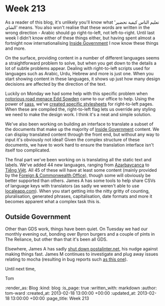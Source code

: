 Week 213
========

As a reader of this blog, it's unlikely you'll know what 'تعليم الناس كيفية تحضير الشاي' means.  You also won't realise that these words are written in the wrong direction - Arabic should go right-to-left, not left-to-right.  Until last week I didn't know either of these things either, but having spent almost a fortnight now internationalising [Inside Government](https://www.gov.uk/government) I now know these things and more.

On the surface, providing content in a number of different languages seems a straightforward problem to solve, but when you get down to the details a lot of subtle problems appear.  Dealing with right-to-left scripts used for languages such as Arabic, Urdu, Hebrew and more is just one.  When you start showing content in these languages, it shows up just how many design decisions are affected by the direction of the text.

Luckily on Monday we had some help with this specific problem when [notorious road menace Edd Sowden](https://twitter.com/edds/status/300565594791624705
) came to our office to help.  Using the power of [sass](http://sass-lang.com/), we've [created specific stylesheets](https://github.com/alphagov/whitehall/blob/master/app/assets/stylesheets/frontend/right-to-left.scss) for right-to-left pages.  When these are compiled the, right-to-left flag lets us override any styling we need to make the design work.  I think it's a neat and simple solution.

We've also been working on building an interface to translate a subset of the documents that make up the majority of [Inside Government](https://www.gov.uk/government) content.  We can display translated content through the front end, but without any way to input it's obviously not ideal!  Given the complex structure of these documents, we have to work hard to ensure the translation interface isn't itself too complicated.

The final part we've been working on is translating all the static text and labels.  We've added 44 new languages, ranging from [Azərbaycanca](http://en.wikipedia.org/wiki/Azerbaijani_language) to [Tiếng Việt](http://en.wikipedia.org/wiki/Vietnamese_language).  All 45 of these will have at least some content (mainly provided by the [Foreign & Commonwealth Office](https://www.gov.uk/government/organisations/foreign-commonwealth-office)), though some will obviously be better supported than others.  James A has some tools to help share CSVs of language keys with translators (as sadly we weren't able to use [localeapp.com](http://www.localeapp.com)).  When you start getting into the nitty gritty of counting, pluralisation, generated phrases, capitalisation, date formats and more it becomes apparent what a complex task this is.

## Outside Government ##

Other than GDS work, things have been quiet.  On Tuesday we had our monthly evening out, bonding over Byron burgers and a couple of pints in The Reliance, but other than that it's been all GDS.

Elsewhere, James A has sadly [shut down postalinter.net](http://interblah.net/the-postal-internet-office-is-shutting-down), his nudge against making things fast.  James M continues to investigate and plug away issues relating to mocha (resulting in bug reports such [as this one](https://github.com/seattlerb/minitest/issues/240)).

Until next time,

Tom

:render_as: Blog
:kind: blog
:is_page: true
:written_with: markdown
:author: tom-ward
:created_at: 2013-02-18 13:00:00 +00:00
:updated_at: 2013-02-18 13:00:00 +00:00
:page_title: Week 213
